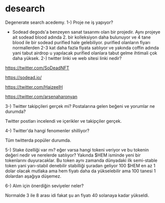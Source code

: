 # desearch
Degenerate search acedemy.
1-) Proje ne iş yapıyor?
- Sodead degods'a benzeyen sanat tasarımı olan bir projedir. Aynı projeye ait sodead blood adında 2. bir kolleksiyon daha bulunuyor ve 4 tane blood ile
bir sodead purified hale gelebiliyor. purified olanların fiyarı normallerden 2-3 kat daha fazla fiyata satılıyor ve yakında coffin adında yani tabut airdrop
u yapılacak purified olanlara tabut gelme ihtimali çok daha yüksek.
2-) twitter linki ve web sitesi linki nedir?

https://twitter.com/SoDeadNFT

https://sodead.io/

https://twitter.com/HaizeelH

https://twitter.com/arsenaharonyan


3-) Twitter takipçileri gerçek mi? Postalarına gelen beğeni ve yorumlar ne durumda?

Twitter postları incelendi ve içerikler ve takipçiler gerçek.

4-) Twitter'da hangi fenomenler shilliyor?

Tüm twitterda popüler durumda.

5-) Stake özelliği var mı? eğer varsa hangi tokeni veriyor ve bu tokenin değeri nedir ve nerelerde satılıyor?
Yakında $HEM isminde yeni bir tokenlarını duyuracaklar. Bu token aynı zamanda dünyadaki ilk semi-stable token
yani yarı-stabil denebilir stabilliği şuradan geliyor 100 $HEM en az 1 dolar olacak mutlaka ama hem fiyatı
daha da yükselebilir ama 100 tanesi 1 dolardan aşağıya düşemez.

6-) Alım için önerdiğin seviyeler neler?


Normalde 3 ile 8 arası idi fakat şu an fiyatı 40 solanaya kadar yükseldi.
